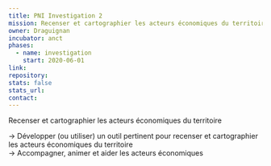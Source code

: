 ```yaml
---
title: PNI Investigation 2
mission: Recenser et cartographier les acteurs économiques du territoire
owner: Draguignan
incubator: anct
phases:
  - name: investigation
    start: 2020-06-01
link: 
repository: 
stats: false
stats_url: 
contact:
---
```

<p>Recenser et cartographier les acteurs économiques du territoire</p>
<p>-> Développer (ou utiliser) un outil pertinent pour recenser et cartographier les acteurs économiques du territoire<br />-> Accompagner, animer et aider les acteurs économiques</p>
